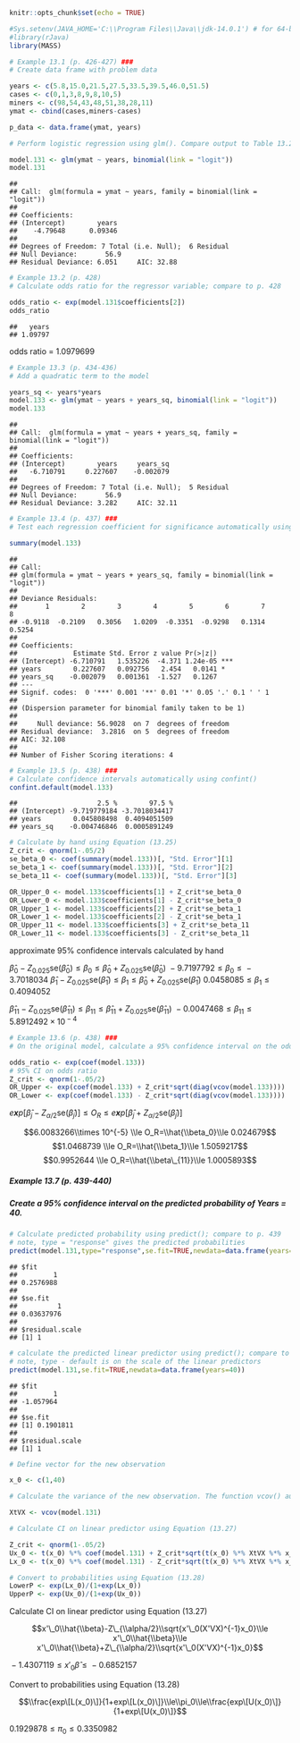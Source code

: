 ``` r
knitr::opts_chunk$set(echo = TRUE)

#Sys.setenv(JAVA_HOME='C:\\Program Files\\Java\\jdk-14.0.1') # for 64-bit version
#library(rJava)
library(MASS)

# Example 13.1 (p. 426-427) ###
# Create data frame with problem data

years <- c(5.8,15.0,21.5,27.5,33.5,39.5,46.0,51.5)
cases <- c(0,1,3,8,9,8,10,5)
miners <- c(98,54,43,48,51,38,28,11)
ymat <- cbind(cases,miners-cases)

p_data <- data.frame(ymat, years)

# Perform logistic regression using glm(). Compare output to Table 13.2 on p. 427.

model.131 <- glm(ymat ~ years, binomial(link = "logit"))
model.131
```

    ## 
    ## Call:  glm(formula = ymat ~ years, family = binomial(link = "logit"))
    ## 
    ## Coefficients:
    ## (Intercept)        years  
    ##    -4.79648      0.09346  
    ## 
    ## Degrees of Freedom: 7 Total (i.e. Null);  6 Residual
    ## Null Deviance:       56.9 
    ## Residual Deviance: 6.051     AIC: 32.88

``` r
# Example 13.2 (p. 428)
# Calculate odds ratio for the regressor variable; compare to p. 428 

odds_ratio <- exp(model.131$coefficients[2])
odds_ratio
```

    ##   years 
    ## 1.09797

odds ratio = 1.0979699

``` r
# Example 13.3 (p. 434-436)
# Add a quadratic term to the model

years_sq <- years*years
model.133 <- glm(ymat ~ years + years_sq, binomial(link = "logit"))
model.133
```

    ## 
    ## Call:  glm(formula = ymat ~ years + years_sq, family = binomial(link = "logit"))
    ## 
    ## Coefficients:
    ## (Intercept)        years     years_sq  
    ##   -6.710791     0.227607    -0.002079  
    ## 
    ## Degrees of Freedom: 7 Total (i.e. Null);  5 Residual
    ## Null Deviance:       56.9 
    ## Residual Deviance: 3.282     AIC: 32.11

``` r
# Example 13.4 (p. 437) ###
# Test each regression coefficient for significance automatically using the summary() command

summary(model.133)
```

    ## 
    ## Call:
    ## glm(formula = ymat ~ years + years_sq, family = binomial(link = "logit"))
    ## 
    ## Deviance Residuals: 
    ##       1        2        3        4        5        6        7        8  
    ## -0.9118  -0.2109   0.3056   1.0209  -0.3351  -0.9298   0.1314   0.5254  
    ## 
    ## Coefficients:
    ##              Estimate Std. Error z value Pr(>|z|)    
    ## (Intercept) -6.710791   1.535226  -4.371 1.24e-05 ***
    ## years        0.227607   0.092756   2.454   0.0141 *  
    ## years_sq    -0.002079   0.001361  -1.527   0.1267    
    ## ---
    ## Signif. codes:  0 '***' 0.001 '**' 0.01 '*' 0.05 '.' 0.1 ' ' 1
    ## 
    ## (Dispersion parameter for binomial family taken to be 1)
    ## 
    ##     Null deviance: 56.9028  on 7  degrees of freedom
    ## Residual deviance:  3.2816  on 5  degrees of freedom
    ## AIC: 32.108
    ## 
    ## Number of Fisher Scoring iterations: 4

``` r
# Example 13.5 (p. 438) ###
# Calculate confidence intervals automatically using confint()
confint.default(model.133)
```

    ##                    2.5 %        97.5 %
    ## (Intercept) -9.719779184 -3.7018034417
    ## years        0.045808498  0.4094051509
    ## years_sq    -0.004746846  0.0005891249

``` r
# Calculate by hand using Equation (13.25)
Z_crit <- qnorm(1-.05/2)
se_beta_0 <- coef(summary(model.133))[, "Std. Error"][1]
se_beta_1 <- coef(summary(model.133))[, "Std. Error"][2]
se_beta_11 <- coef(summary(model.133))[, "Std. Error"][3]

OR_Upper_0 <- model.133$coefficients[1] + Z_crit*se_beta_0
OR_Lower_0 <- model.133$coefficients[1] - Z_crit*se_beta_0
OR_Upper_1 <- model.133$coefficients[2] + Z_crit*se_beta_1
OR_Lower_1 <- model.133$coefficients[2] - Z_crit*se_beta_1
OR_Upper_11 <- model.133$coefficients[3] + Z_crit*se_beta_11
OR_Lower_11 <- model.133$coefficients[3] - Z_crit*se_beta_11
```

approximate 95% confidence intervals calculated by hand

*β̂*<sub>0</sub> − *Z*<sub>0.025</sub>se(*β̂*<sub>0</sub>) ≤ *β*<sub>0</sub> ≤ *β̂*<sub>0</sub> + *Z*<sub>0.025</sub>se(*β̂*<sub>0</sub>)
 − 9.7197792 ≤ *β*<sub>0</sub> ≤  − 3.7018034
*β̂*<sub>1</sub> − *Z*<sub>0.025</sub>se(*β̂*<sub>1</sub>) ≤ *β*<sub>1</sub> ≤ *β̂*<sub>0</sub> + *Z*<sub>0.025</sub>se(*β̂*<sub>1</sub>)
0.0458085 ≤ *β*<sub>1</sub> ≤ 0.4094052

*β̂*<sub>11</sub> − *Z*<sub>0.025</sub>se(*β̂*<sub>11</sub>) ≤ *β*<sub>11</sub> ≤ *β̂*<sub>11</sub> + *Z*<sub>0.025</sub>se(*β̂*<sub>11</sub>)
 − 0.0047468 ≤ *β*<sub>11</sub> ≤ 5.8912492 × 10<sup> − 4</sup>

``` r
# Example 13.6 (p. 438) ###
# On the original model, calculate a 95% confidence interval on the odds ratio using Equation (13.26)

odds_ratio <- exp(coef(model.133))
# 95% CI on odds ratio
Z_crit <- qnorm(1-.05/2)
OR_Upper <- exp(coef(model.133) + Z_crit*sqrt(diag(vcov(model.133))))
OR_Lower <- exp(coef(model.133) - Z_crit*sqrt(diag(vcov(model.133))))
```

*e**x**p*\[*β̂*<sub>*j*</sub> − *Z*<sub>*α*/2</sub>se(*β̂*<sub>*j*</sub>)\] ≤ *O*<sub>*R*</sub> ≤ *e**x**p*\[*β̂*<sub>*j*</sub> + *Z*<sub>*α*/2</sub>se(*β̂*<sub>*j*</sub>)\]

$$6.0083266\\times 10^{-5} \\le O_R=\\hat{\\beta_0}\\le 0.024679$$
$$1.0468739 \\le O_R=\\hat{\\beta_1}\\le 1.5059217$$
$$0.9952644 \\le O_R=\\hat{\\beta\_{11}}\\le 1.0005893$$

##### Example 13.7 (p. 439-440)

##### Create a 95% confidence interval on the predicted probability of Years = 40.

``` r
# Calculate predicted probability using predict(); compare to p. 439
# note, type = "response" gives the predicted probabilities
predict(model.131,type="response",se.fit=TRUE,newdata=data.frame(years=40))
```

    ## $fit
    ##         1 
    ## 0.2576988 
    ## 
    ## $se.fit
    ##          1 
    ## 0.03637976 
    ## 
    ## $residual.scale
    ## [1] 1

``` r
# calculate the predicted linear predictor using predict(); compare to p. 439
# note, type - default is on the scale of the linear predictors
predict(model.131,se.fit=TRUE,newdata=data.frame(years=40))
```

    ## $fit
    ##         1 
    ## -1.057964 
    ## 
    ## $se.fit
    ## [1] 0.1901811
    ## 
    ## $residual.scale
    ## [1] 1

``` r
# Define vector for the new observation

x_0 <- c(1,40)

# Calculate the variance of the new observation. The function vcov() automatically calculates the inverse of X'VX. 

XtVX <- vcov(model.131)

# Calculate CI on linear predictor using Equation (13.27)

Z_crit <- qnorm(1-.05/2)
Ux_0 <- t(x_0) %*% coef(model.131) + Z_crit*sqrt(t(x_0) %*% XtVX %*% x_0)
Lx_0 <- t(x_0) %*% coef(model.131) - Z_crit*sqrt(t(x_0) %*% XtVX %*% x_0)

# Convert to probabilities using Equation (13.28)
LowerP <- exp(Lx_0)/(1+exp(Lx_0))
UpperP <- exp(Ux_0)/(1+exp(Ux_0))
```

Calculate CI on linear predictor using Equation (13.27)

$$x'\_0\\hat{\\beta}-Z\_{\\alpha/2}\\sqrt{x'\_0(X'VX)^{-1}x_0}\\le x'\_0\\hat{\\beta}\\le x'\_0\\hat{\\beta}+Z\_{\\alpha/2}\\sqrt{x'\_0(X'VX)^{-1}x_0}$$

 − 1.4307119 ≤ *x*′<sub>0</sub>*β̂* ≤  − 0.6852157

Convert to probabilities using Equation (13.28)

$$\\frac{exp\[L(x_0)\]}{1+exp\[L(x_0)\]}\\le\\pi_0\\le\\frac{exp\[U(x_0)\]}{1+exp\[U(x_0)\]}$$

0.1929878 ≤ *π*<sub>0</sub> ≤ 0.3350982
